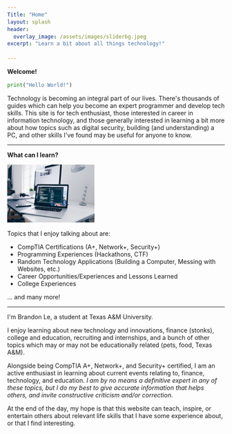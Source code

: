```yaml
---
Title: "Home"
layout: splash
header:
  overlay_image: /assets/images/sliderbg.jpeg
excerpt: "Learn a bit about all things technology!"

---
```

**Welcome!**

```python
print("Hello World!")
```

Technology is becoming an integral part of our lives. There's thousands of guides which can help you become an expert programmer and develop tech skills. This site is for tech enthusiast, those interested in career in information technology, and those generally interested in learning a bit more about how topics such as digital security, building (and understanding) a PC, and other skills I've found may be useful for anyone to know.

---

**What can I learn?**

<img src="/assets/images/codinglaptop.jpg" width="40%"/>

Topics that I enjoy talking about are:
* CompTIA Certifications (A+, Network+, Security+)
* Programming Experiences (Hackathons, CTF)
* Random Technology Applications (Building a Computer, Messing with Websites, etc.)
* Career Opportunities/Experiences and Lessons Learned
* College Experiences

... and many more!

---

I'm Brandon Le, a student at Texas A&M University.

I enjoy learning about new technology and innovations, finance (stonks), college and education, recruiting and internships, and a bunch of other topics which may or may not be educationally related (pets, food, Texas A&M).

Alongside being CompTIA A+, Network+, and Security+ certified, I am an active enthusiast in learning about current events relating to, finance, technology, and education. *I am by no means a definitive expert in any of these topics, but I do my best to give accurate information that helps others, and invite constructive criticism and/or correction*.

At the end of the day, my hope is that this website can teach, inspire, or entertain others about relevant life skills that I have some experience about, or that I find interesting.